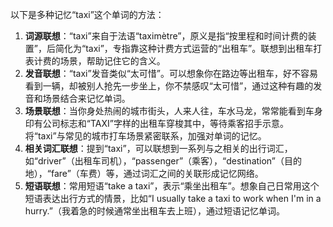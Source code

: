 以下是多种记忆“taxi”这个单词的方法：
1. **词源联想**：“taxi”来自于法语“taximètre”，原义是指“按里程和时间计费的装置”，后简化为“taxi”，专指靠这种计费方式运营的“出租车”。联想到出租车打表计费的场景，帮助记住它的含义。
2. **发音联想**：“taxi”发音类似“太可惜”。可以想象你在路边等出租车，好不容易看到一辆，却被别人抢先一步坐上，你不禁感叹“太可惜”，通过这种有趣的发音和场景结合来记忆单词。
3. **场景联想**：当你身处热闹的城市街头，人来人往，车水马龙，常常能看到车身印有公司标志和“TAXI”字样的出租车穿梭其中，等待乘客招手示意。将“taxi”与常见的城市打车场景紧密联系，加强对单词的记忆。 
4. **相关词汇联想**：提到“taxi”，可以联想到一系列与之相关的出行词汇，如“driver”（出租车司机），“passenger”（乘客），“destination”（目的地），“fare”（车费）等，通过词汇之间的关联形成记忆网络。 
5. **短语联想**：常用短语“take a taxi”，表示“乘坐出租车”。想象自己日常用这个短语表达出行方式的情景，比如“I usually take a taxi to work when I'm in a hurry.”（我着急的时候通常坐出租车去上班），通过短语记忆单词。 